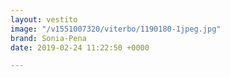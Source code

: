 ```yaml
---
layout: vestito
image: "/v1551007320/viterbo/1190180-1jpeg.jpg"
brand: Sonia-Pena
date: 2019-02-24 11:22:50 +0000

---
```

